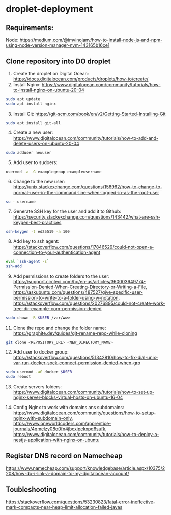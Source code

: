 # droplet-deployment

## Requirements:
Node: https://medium.com/@imvinojanv/how-to-install-node-js-and-npm-using-node-version-manager-nvm-143165b16ce1

## Clone repository into DO droplet

1. Create the droplet on Digital Ocean: https://docs.digitalocean.com/products/droplets/how-to/create/
2. Install Nginx: https://www.digitalocean.com/community/tutorials/how-to-install-nginx-on-ubuntu-20-04
```bash
sudo apt update
sudo apt install nginx
```

3. Install Git: https://git-scm.com/book/en/v2/Getting-Started-Installing-Git
```bash
sudo apt install git-all
```

4. Create a new user: https://www.digitalocean.com/community/tutorials/how-to-add-and-delete-users-on-ubuntu-20-04
```bash
sudo adduser newuser
```
5. Add user to sudoers:
```bash
usermod -a -G examplegroup exampleusername
```

6. Change to the new user: https://unix.stackexchange.com/questions/156962/how-to-change-to-normal-user-in-the-command-line-when-logged-in-as-the-root-user
```bash
su - username
```

7. Generate SSH key for the user and add it to Github: https://security.stackexchange.com/questions/143442/what-are-ssh-keygen-best-practices
```bash
ssh-keygen -t ed25519 -a 100
```

8. Add key to ssh agent: https://stackoverflow.com/questions/17846529/could-not-open-a-connection-to-your-authentication-agent
```bash
eval `ssh-agent -s`
ssh-add
```

9. Add permissions to create folders to the user: https://support.circleci.com/hc/en-us/articles/360003649774-Permission-Denied-When-Creating-Directory-or-Writing-a-File, https://askubuntu.com/questions/487527/give-specific-user-permission-to-write-to-a-folder-using-w-notation, https://stackoverflow.com/questions/20276895/could-not-create-work-tree-dir-example-com-permission-denied
```bash
sudo chown -R $USER /var/www
```

11. Clone the repo and change the folder name: https://graphite.dev/guides/git-rename-repo-while-cloning
```bash
git clone <REPOSITORY_URL> <NEW_DIRECTORY_NAME>
```

12. Add user to docker group: https://stackoverflow.com/questions/51342810/how-to-fix-dial-unix-var-run-docker-sock-connect-permission-denied-when-gro
```bash
sudo usermod -aG docker $USER
sudo reboot
```

13. Create servers folders: https://www.digitalocean.com/community/tutorials/how-to-set-up-nginx-server-blocks-virtual-hosts-on-ubuntu-16-04

14. Config Nginx to work with domains ans subdomains: https://www.digitalocean.com/community/questions/how-to-setup-nginx-with-subdomain-only,
https://www.oneworldcoders.com/apprentice-journals/4qmelzy08o0fn4jbcxipekxpd6sufk, https://www.digitalocean.com/community/tutorials/how-to-deploy-a-nestjs-application-with-nginx-on-ubuntu


## Register DNS record on Namecheap
https://www.namecheap.com/support/knowledgebase/article.aspx/10375/2208/how-do-i-link-a-domain-to-my-digitalocean-account/

## Toubleshooting
https://stackoverflow.com/questions/53230823/fatal-error-ineffective-mark-compacts-near-heap-limit-allocation-failed-javas
